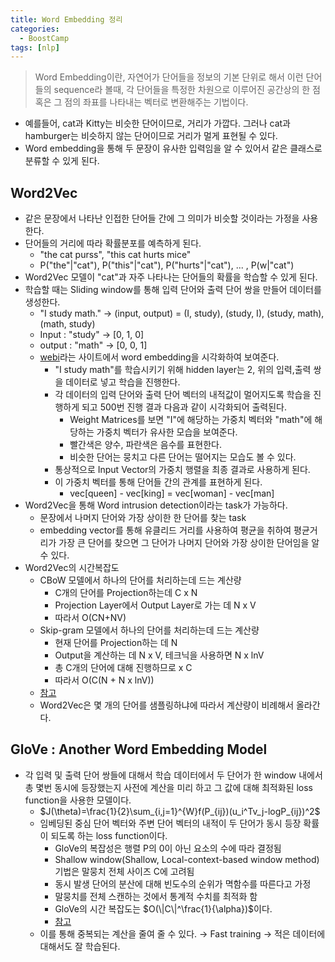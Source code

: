 ```yaml
---
title: Word Embedding 정리
categories:
  - BoostCamp
tags: [nlp]
---
```


> Word Embedding이란, 자연어가 단어들을 정보의 기본 단위로 해서 이런 단어들의 sequence라 볼때, 각 단어들을 특정한 차원으로 이루어진 공간상의 한 점 혹은 그 점의 좌표를 나타내는 벡터로 변환해주는 기법이다.

- 예를들어, cat과 Kitty는 비슷한 단어이므로, 거리가 가깝다. 그러나 cat과 hamburger는 비슷하지 않는 단어이므로 거리가 멀게 표현될 수 있다.
- Word embedding을 통해 두 문장이 유사한 입력임을 알 수 있어서 같은 클래스로 분류할 수 있게 된다.

## Word2Vec

- 같은 문장에서 나타난 인접한 단어들 간에 그 의미가 비슷할 것이라는 가정을 사용한다.
- 단어들의 거리에 따라 확률분포를 예측하게 된다.
    - "the cat purss", "this cat hurts mice"
    - P("the"\|"cat"), P("this"\|"cat"), P("hurts"\|"cat"), ... , P(w\|"cat")
- Word2Vec 모델이 "cat"과 자주 나타나는 단어들의 확률을 학습할 수 있게 된다.
- 학습할 때는 Sliding window를 통해 입력 단어와 출력 단어 쌍을 만들어 데이터를 생성한다.
    - "I study math." → (input, output) = (I, study), (study, I), (study, math), (math, study)
    - Input : "study" → [0, 1, 0]
    - output : "math" → [0, 0, 1]
    - [webi](http://ronxin.github.io/wevi/)라는 사이트에서 word embedding을 시각화하여 보여준다.
        - "I study math"를 학습시키기 위해 hidden layer는 2, 위의 입력,출력 쌍을 데이터로 넣고 학습을 진행한다.
        - 각 데이터의 입력 단어와 출력 단어 벡터의 내적값이 멀어지도록 학습을 진행하게 되고 500번 진행 결과 다음과 같이 시각화되어 출력된다.
            - Weight Matrices를 보면 "I"에 해당하는 가중치 벡터와  "math"에 해당하는 가중치 벡터가 유사한 모습을 보여준다.
            - 빨간색은 양수, 파란색은 음수를 표현한다.
            - 비슷한 단어는 뭉치고 다른 단어는 떨어지는 모습도 볼 수 있다.
        - 통상적으로 Input Vector의 가중치 행렬을 최종 결과로 사용하게 된다.
        - 이 가중치 벡터를 통해 단어들 간의 관계를 표현하게 된다.
            - vec[queen] - vec[king] = vec[woman] - vec[man]
- Word2Vec을 통해 Word intrusion detection이라는 task가 가능하다.
  - 문장에서 나머지 단어와 가장 상이한 한 단어를 찾는 task
  - embedding vector를 통해 유클리드 거리를 사용하여 평균을 취하여 평균거리가 가장 큰 단어를 찾으면 그 단어가 나머지 단어와 가장 상이한 단어임을 알 수 있다.
- Word2Vec의 시간복잡도
  - CBoW 모델에서 하나의 단어를 처리하는데 드는 계산량
    - C개의 단어를 Projection하는데 C x N
    - Projection Layer에서 Output Layer로 가는 데 N x V
    - 따라서 O(CN+NV)
  - Skip-gram 모델에서 하나의 단어를 처리하는데 드는 계산량
    - 현재 단어를 Projection하는 데 N
    - Output을 계산하는 데 N x V, 테크닉을 사용하면 N x lnV
    - 총 C개의 단어에 대해 진행하므로 x C
    - 따라서 O(C(N + N x lnV))
  - [참고](https://shuuki4.wordpress.com/2016/01/27/word2vec-%EA%B4%80%EB%A0%A8-%EC%9D%B4%EB%A1%A0-%EC%A0%95%EB%A6%AC/)
   - Word2Vec은 몇 개의 단어를 샘플링하냐에 따라서 계산량이 비례해서 올라간다.

## GloVe : Another Word Embedding Model

- 각 입력 및 출력 단어 쌍들에 대해서 학습 데이터에서 두 단어가 한 window 내에서 총 몇번 동시에 등장했는지 사전에 계산을 미리 하고 그 값에 대해 최적화된 loss function을 사용한 모델이다.
    - $J(\theta)=\frac{1}{2}\sum_{i,j=1}^{W}f(P_{ij})(u_i^Tv_j-logP_{ij})^2$
    - 임베딩된 중심 단어 벡터와 주변 단어 벡터의 내적이 두 단어가 동시 등장 확률이 되도록 하는 loss function이다.
        - GloVe의 복잡성은 행렬 P의 0이 아닌 요소의 수에 따라 결정됨
        - Shallow window(Shallow, Local-context-based window method) 기법은 말뭉치 전체 사이즈 C에 고려됨
        - 동시 발생 단어의 분산에 대해 빈도수의 순위가 멱함수를 따른다고 가정
        - 말뭉치를 전체 스캔하는 것에서 통계적 수치를 최적화 함
        - GloVe의 시간 복잡도는 $O(\|C\|^\frac{1}{\alpha})$이다.
        - [참고](https://insighting.tistory.com/10)
    - 이를 통해 중복되는 계산을 줄여 줄 수 있다. → Fast training → 적은 데이터에 대해서도 잘 학습된다.